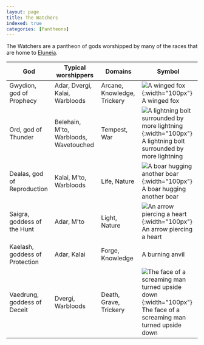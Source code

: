 ```yaml
---
layout: page
title: The Watchers
indexed: true
categories: [Pantheons]
---
```

The Watchers are a pantheon of gods worshipped by many of the races that are home to [Eluneia](/locations/eluneia).

| God                            | Typical worshippers                    | Domains                     | Symbol                                                                                                                                               |
|--------------------------------|----------------------------------------|-----------------------------|------------------------------------------------------------------------------------------------------------------------------------------------------|
| Gwydion, god of Prophecy       | Adar, Dvergi, Kalai, Warbloods         | Arcane, Knowledge, Trickery | ![A winged fox](../holy-symbols/gwydion.png){:width="100px"} <br />A winged fox                                                                      |
| Ord, god of Thunder            | Belehain, M'to, Warbloods, Wavetouched | Tempest, War                | ![A lightning bolt surrounded by more lightning](../holy-symbols/ord.png){:width="100px"} <br />A lightning bolt surrounded by more lightning        |
| Dealas, god of Reproduction    | Kalai, M'to, Warbloods                 | Life, Nature                | ![A boar hugging another boar](../holy-symbols/dealas.png){:width="100px"} <br />A boar hugging another boar                                         |
| Saigra, goddess of the Hunt    | Adar, M'to                             | Light, Nature               | ![An arrow piercing a heart](../holy-symbols/saigra.png){:width="100px"} <br />An arrow piercing a heart                                             |
| Kaelash, goddess of Protection | Adar, Kalai                            | Forge, Knowledge            | A burning anvil                                                                                                                                      |
| Vaedrung, goddess of Deceit    | Dvergi, Warbloods                      | Death, Grave, Trickery      | ![The face of a screaming man turned upside down](../holy-symbols/vaedrung.png){:width="100px"} <br />The face of a screaming man turned upside down | 

